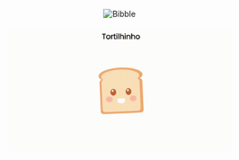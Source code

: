 
<p align="center">
    <img src="https://raw.githubusercontent.com/pmqueiroz/pure-css/master/ice%20cream/preview.png" alt="Bibble" width="400px">
</p>

<p align="center">
    <img src="https://raw.githubusercontent.com/pmqueiroz/pure-css/master/pan%20loaf/2020-12-19%2022-48-41.gif" alt="Tortilhinho" width="400px">
</p>

